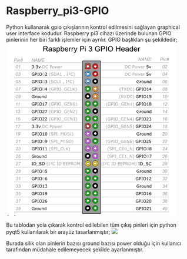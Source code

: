# Raspberry_pi3-GPIO
Python kullanarak gpio çıkışlarının kontrol edilmesini sağlayan graphical user interface kodudur. Raspberry pi3 cihazı üzerinde bulunan GPIO pinlerinin her biri farklı işlemler için ayrılır. GPIO başlıkları şu şekildedir;
![](image/raspberry.PNG)

Bu tablodan yola çıkarak kontrol edilebilen tüm çıkış pinleri için python pyqt5 kullanılarak bir arayüz tasarlanmıştır;
![](image/guı.png)

Burada silik olan pinlerin bazısı ground bazısı power olduğu için kullanıcı tarafından müdahale edilemeyecek şekilde ayarlanmıştır.
